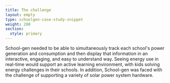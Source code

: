 ```yaml
---
title: The challenge
layout: empty
type: schoolgen-case-study-snippet
weight: 200
section:
  style: primary
---
```

School-gen needed to be able to simultaneously track each school's power generation and consumption and then display that information in an interactive, engaging, and easy to understand way. Seeing energy use in real-time would support an active learning environment, with kids solving energy challenges in their schools. In addition, School-gen was faced with the challenge of supporting a variety of solar power system hardware.

